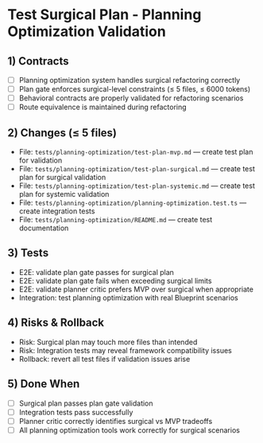 <!--
@aegisBlueprint: planning-optimization
@version: 1.0.0
@mode: strict
@intent: Test surgical plan for planning optimization validation
@context: Validation of planning optimization system for surgical refactoring
-->

# Test Surgical Plan - Planning Optimization Validation

## 1) Contracts

- [ ] Planning optimization system handles surgical refactoring correctly
- [ ] Plan gate enforces surgical-level constraints (≤ 5 files, ≤ 6000 tokens)
- [ ] Behavioral contracts are properly validated for refactoring scenarios
- [ ] Route equivalence is maintained during refactoring

## 2) Changes (≤ 5 files)

- File: `tests/planning-optimization/test-plan-mvp.md` — create test plan for validation
- File: `tests/planning-optimization/test-plan-surgical.md` — create test plan for surgical validation
- File: `tests/planning-optimization/test-plan-systemic.md` — create test plan for systemic validation
- File: `tests/planning-optimization/planning-optimization.test.ts` — create integration tests
- File: `tests/planning-optimization/README.md` — create test documentation

## 3) Tests

- E2E: validate plan gate passes for surgical plan
- E2E: validate plan gate fails when exceeding surgical limits
- E2E: validate planner critic prefers MVP over surgical when appropriate
- Integration: test planning optimization with real Blueprint scenarios

## 4) Risks & Rollback

- Risk: Surgical plan may touch more files than intended
- Risk: Integration tests may reveal framework compatibility issues
- Rollback: revert all test files if validation issues arise

## 5) Done When

- [ ] Surgical plan passes plan gate validation
- [ ] Integration tests pass successfully
- [ ] Planner critic correctly identifies surgical vs MVP tradeoffs
- [ ] All planning optimization tools work correctly for surgical scenarios
